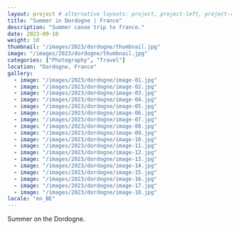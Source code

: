 ```yaml
---
layout: project # alternative layouts: project, project-left, project-right, project-top
title: "Summer in Dordogne | France"
description: "Summer canoe trip to france."
date: 2023-09-10
weight: 10
thumbnail: "/images/2023/dordogne/thumbnail.jpg"
image: "/images/2023/dordogne/thumbnail.jpg"
categories: ["Photography", "Travel"]
location: "Dordogne, France"
gallery:
  - image: "/images/2023/dordogne/image-01.jpg"
  - image: "/images/2023/dordogne/image-02.jpg"
  - image: "/images/2023/dordogne/image-03.jpg"
  - image: "/images/2023/dordogne/image-04.jpg"
  - image: "/images/2023/dordogne/image-05.jpg"
  - image: "/images/2023/dordogne/image-06.jpg"
  - image: "/images/2023/dordogne/image-07.jpg"
  - image: "/images/2023/dordogne/image-08.jpg"
  - image: "/images/2023/dordogne/image-09.jpg"
  - image: "/images/2023/dordogne/image-10.jpg"
  - image: "/images/2023/dordogne/image-11.jpg"
  - image: "/images/2023/dordogne/image-12.jpg"
  - image: "/images/2023/dordogne/image-13.jpg"
  - image: "/images/2023/dordogne/image-14.jpg"
  - image: "/images/2023/dordogne/image-15.jpg"
  - image: "/images/2023/dordogne/image-16.jpg"
  - image: "/images/2023/dordogne/image-17.jpg"
  - image: "/images/2023/dordogne/image-18.jpg"
locale: "en_BE"
---
```

Summer on the Dordogne.